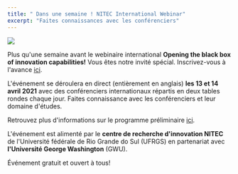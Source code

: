 ```yaml
---
title: " Dans une semaine ! NITEC International Webinar"
excerpt: "Faites connaissances avec les conférenciers"
---
```


![](/assets/images/post/blackbox.png)


Plus qu'une semaine avant le webinaire international **Opening the black box of innovation capabilities!** Vous êtes notre invité spécial. Inscrivez-vous à l'avance [ici](https://gmail.us1.list-manage.com/track/click?u=58126cdec7a98c2acd549f453&id=9848c7f082&e=47ba4bd412).

L'événement se déroulera en direct (entièrement en anglais) **les 13 et 14 avril 2021** avec des conférenciers internationaux répartis en deux tables rondes chaque jour. Faites connaissance avec les conférenciers et leur domaine d'études.

Retrouvez plus d'informations sur le programme préliminaire [ici](https://gmail.us1.list-manage.com/track/click?u=58126cdec7a98c2acd549f453&id=dc0a6bea16&e=47ba4bd412).

L'événement est alimenté par le **centre de recherche d'innovation NITEC** de l'Université fédérale de Rio Grande do Sul (UFRGS) en partenariat avec **l'Université George Washington** (GWU).

Événement gratuit et ouvert à tous!